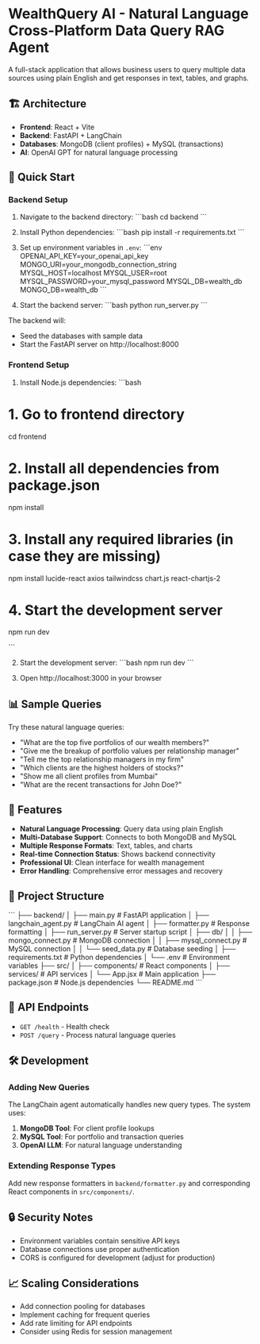 # WealthQuery AI - Natural Language Cross-Platform Data Query RAG Agent

A full-stack application that allows business users to query multiple data sources using plain English and get responses in text, tables, and graphs.

## 🏗️ Architecture

- **Frontend**: React + Vite
- **Backend**: FastAPI + LangChain
- **Databases**: MongoDB (client profiles) + MySQL (transactions)
- **AI**: OpenAI GPT for natural language processing

## 🚀 Quick Start

### Backend Setup

1. Navigate to the backend directory:
\`\`\`bash
cd backend
\`\`\`

2. Install Python dependencies:
\`\`\`bash
pip install -r requirements.txt
\`\`\`

3. Set up environment variables in `.env`:
\`\`\`env
OPENAI_API_KEY=your_openai_api_key
MONGO_URI=your_mongodb_connection_string
MYSQL_HOST=localhost
MYSQL_USER=root
MYSQL_PASSWORD=your_mysql_password
MYSQL_DB=wealth_db
MONGO_DB=wealth_db
\`\`\`

4. Start the backend server:
\`\`\`bash
python run_server.py
\`\`\`

The backend will:
- Seed the databases with sample data
- Start the FastAPI server on http://localhost:8000

### Frontend Setup

1. Install Node.js dependencies:
\`\`\`bash

# 1. Go to frontend directory
cd frontend

# 2. Install all dependencies from package.json
npm install

# 3. Install any required libraries (in case they are missing)
npm install lucide-react axios tailwindcss chart.js react-chartjs-2

# 4. Start the development server
npm run dev



\`\`\`

2. Start the development server:
\`\`\`bash
npm run dev
\`\`\`

3. Open http://localhost:3000 in your browser

## 📊 Sample Queries

Try these natural language queries:

- "What are the top five portfolios of our wealth members?"
- "Give me the breakup of portfolio values per relationship manager"
- "Tell me the top relationship managers in my firm"
- "Which clients are the highest holders of stocks?"
- "Show me all client profiles from Mumbai"
- "What are the recent transactions for John Doe?"

## 🔧 Features

- **Natural Language Processing**: Query data using plain English
- **Multi-Database Support**: Connects to both MongoDB and MySQL
- **Multiple Response Formats**: Text, tables, and charts
- **Real-time Connection Status**: Shows backend connectivity
- **Professional UI**: Clean interface for wealth management
- **Error Handling**: Comprehensive error messages and recovery

## 📁 Project Structure

\`\`\`
├── backend/
│   ├── main.py              # FastAPI application
│   ├── langchain_agent.py   # LangChain AI agent
│   ├── formatter.py         # Response formatting
│   ├── run_server.py        # Server startup script
│   ├── db/
│   │   ├── mongo_connect.py # MongoDB connection
│   │   ├── mysql_connect.py # MySQL connection
│   │   └── seed_data.py     # Database seeding
│   ├── requirements.txt     # Python dependencies
│   └── .env                 # Environment variables
├── src/
│   ├── components/          # React components
│   ├── services/           # API services
│   └── App.jsx             # Main application
├── package.json            # Node.js dependencies
└── README.md
\`\`\`

## 🔌 API Endpoints

- `GET /health` - Health check
- `POST /query` - Process natural language queries

## 🛠️ Development

### Adding New Queries

The LangChain agent automatically handles new query types. The system uses:

1. **MongoDB Tool**: For client profile lookups
2. **MySQL Tool**: For portfolio and transaction queries
3. **OpenAI LLM**: For natural language understanding

### Extending Response Types

Add new response formatters in `backend/formatter.py` and corresponding React components in `src/components/`.

## 🔒 Security Notes

- Environment variables contain sensitive API keys
- Database connections use proper authentication
- CORS is configured for development (adjust for production)

## 📈 Scaling Considerations

- Add connection pooling for databases
- Implement caching for frequent queries
- Add rate limiting for API endpoints
- Consider using Redis for session management
